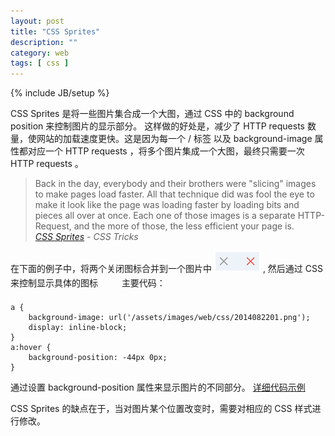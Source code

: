 ```yaml
---
layout: post
title: "CSS Sprites"
description: ""
category: web 
tags: [ css ]
---
```

{% include JB/setup %}

CSS Sprites 是将一些图片集合成一个大图，通过 CSS 中的 background position 来控制图片的显示部分。
这样做的好处是，减少了 HTTP requests 数量，使网站的加载速度更快。这是因为每一个 /<img/> 标签 以及 
background-image 属性都对应一个  HTTP requests ，将多个图片集成一个大图，最终只需要一次  HTTP requests 。

<!-- more -->

> Back in the day, everybody and their brothers were "slicing" images to make pages load faster. 
> All that technique did was fool the eye to make it look like 
> the page was loading faster by loading bits and pieces all over at once. 
> Each one of those images is a separate HTTP-Request, 
> and the more of those, the less efficient your page is.    
> [*CSS Sprites*](http://css-tricks.com/css-sprites/)  *- CSS Tricks*
<style>
	#close {
	    width: 30px;
	    height: 30px;
	    background-image: url('/assets/images/web/css/2014082201.png');
	    display: inline-block;
		vertical-align: middle
	}
	#close:hover {
	    background-position: -44px 0px;
	}
</style>
在下面的例子中，将两个关闭图标合并到一个图片中 ![](/assets/images/web/css/2014082201.png) ,
然后通过 CSS 来控制显示具体的图标 
<a id="close" href="#" >
</a>
主要代码：

	a {
	    background-image: url('/assets/images/web/css/2014082201.png');
	    display: inline-block;
	}
	a:hover {
	    background-position: -44px 0px;
	}

通过设置 background-position 属性来显示图片的不同部分。
[详细代码示例](http://jsfiddle.net/e7duy47q/)

CSS Sprites 的缺点在于，当对图片某个位置改变时，需要对相应的 CSS 样式进行修改。
